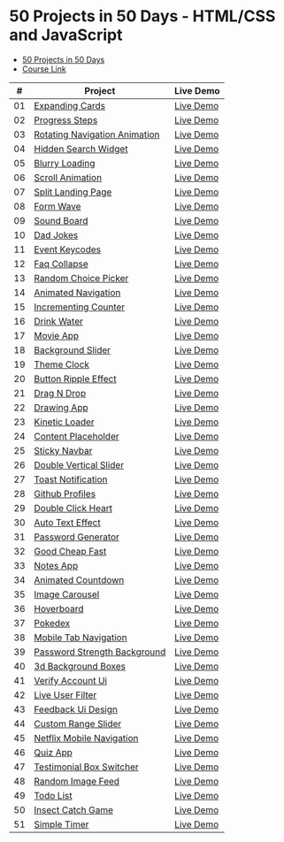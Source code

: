 # 50 Projects in 50 Days - HTML/CSS and JavaScript

- [50 Projects in 50 Days](https://50projects50days.com/)
- [Course Link](https://www.traversymedia.com/50-Projects-In-50-Days)

|  #  | Project                                                                                                              | Live Demo                                                                             |
| :-: | -------------------------------------------------------------------------------------------------------------------- | ------------------------------------------------------------------------------------- |
| 01  | [Expanding Cards](https://github.com/sanoojes/50Days-50Projects/tree/main/expanding-cards)                           | [Live Demo](https://sanooj.is-a.dev/50Days-50Projects/expanding-cards/)               |
| 02  | [Progress Steps](https://github.com/sanoojes/50Days-50Projects/tree/main/progress-steps)                             | [Live Demo](https://sanooj.is-a.dev/50Days-50Projects/progress-steps/)                |
| 03  | [Rotating Navigation Animation](https://github.com/sanoojes/50Days-50Projects/tree/main/rotating-nav-animation)      | [Live Demo](https://sanooj.is-a.dev/50Days-50Projects/rotating-navigation-animation/) |
| 04  | [Hidden Search Widget](https://github.com/sanoojes/50Days-50Projects/tree/main/hidden-search)                        | [Live Demo](https://sanooj.is-a.dev/50Days-50Projects/hidden-search-widget/)          |
| 05  | [Blurry Loading](https://github.com/sanoojes/50Days-50Projects/tree/main/blurry-loading)                             | [Live Demo](https://sanooj.is-a.dev/50Days-50Projects/blurry-loading/)                |
| 06  | [Scroll Animation](https://github.com/sanoojes/50Days-50Projects/tree/main/scroll-animation)                         | [Live Demo](https://sanooj.is-a.dev/50Days-50Projects/scroll-animation/)              |
| 07  | [Split Landing Page](https://github.com/sanoojes/50Days-50Projects/tree/main/split-landing-page)                     | [Live Demo](https://sanooj.is-a.dev/50Days-50Projects/split-landing-page/)            |
| 08  | [Form Wave](https://github.com/sanoojes/50Days-50Projects/tree/main/form-input-wave)                                 | [Live Demo](https://sanooj.is-a.dev/50Days-50Projects/form-wave/)                     |
| 09  | [Sound Board](https://github.com/sanoojes/50Days-50Projects/tree/main/sound-board)                                   | [Live Demo](https://sanooj.is-a.dev/50Days-50Projects/sound-board/)                   |
| 10  | [Dad Jokes](https://github.com/sanoojes/50Days-50Projects/tree/main/dad-jokes)                                       | [Live Demo](https://sanooj.is-a.dev/50Days-50Projects/dad-jokes/)                     |
| 11  | [Event Keycodes](https://github.com/sanoojes/50Days-50Projects/tree/main/event-keycodes)                             | [Live Demo](https://sanooj.is-a.dev/50Days-50Projects/event-keycodes/)                |
| 12  | [Faq Collapse](https://github.com/sanoojes/50Days-50Projects/tree/main/faq-collapse)                                 | [Live Demo](https://sanooj.is-a.dev/50Days-50Projects/faq-collapse/)                  |
| 13  | [Random Choice Picker](https://github.com/sanoojes/50Days-50Projects/tree/main/random-choice-picker)                 | [Live Demo](https://sanooj.is-a.dev/50Days-50Projects/random-choice-picker/)          |
| 14  | [Animated Navigation](https://github.com/sanoojes/50Days-50Projects/tree/main/animated-navigation)                   | [Live Demo](https://sanooj.is-a.dev/50Days-50Projects/animated-navigation/)           |
| 15  | [Incrementing Counter](https://github.com/sanoojes/50Days-50Projects/tree/main/incrementing-counter)                 | [Live Demo](https://sanooj.is-a.dev/50Days-50Projects/incrementing-counter/)          |
| 16  | [Drink Water](https://github.com/sanoojes/50Days-50Projects/tree/main/drink-water)                                   | [Live Demo](https://sanooj.is-a.dev/50Days-50Projects/drink-water/)                   |
| 17  | [Movie App](https://github.com/sanoojes/50Days-50Projects/tree/main/movie-app)                                       | [Live Demo](https://sanooj.is-a.dev/50Days-50Projects/movie-app/)                     |
| 18  | [Background Slider](https://github.com/sanoojes/50Days-50Projects/tree/main/background-slider)                       | [Live Demo](https://sanooj.is-a.dev/50Days-50Projects/background-slider/)             |
| 19  | [Theme Clock](https://github.com/sanoojes/50Days-50Projects/tree/main/theme-clock)                                   | [Live Demo](https://sanooj.is-a.dev/50Days-50Projects/theme-clock/)                   |
| 20  | [Button Ripple Effect](https://github.com/sanoojes/50Days-50Projects/tree/main/button-ripple-effect)                 | [Live Demo](https://sanooj.is-a.dev/50Days-50Projects/button-ripple-effect/)          |
| 21  | [Drag N Drop](https://github.com/sanoojes/50Days-50Projects/tree/main/drag-n-drop)                                   | [Live Demo](https://sanooj.is-a.dev/50Days-50Projects/drag-n-drop/)                   |
| 22  | [Drawing App](https://github.com/sanoojes/50Days-50Projects/tree/main/drawing-app)                                   | [Live Demo](https://sanooj.is-a.dev/50Days-50Projects/drawing-app/)                   |
| 23  | [Kinetic Loader](https://github.com/sanoojes/50Days-50Projects/tree/main/kinetic-loader)                             | [Live Demo](https://sanooj.is-a.dev/50Days-50Projects/kinetic-loader/)                |
| 24  | [Content Placeholder](https://github.com/sanoojes/50Days-50Projects/tree/main/content-placeholder)                   | [Live Demo](https://sanooj.is-a.dev/50Days-50Projects/content-placeholder/)           |
| 25  | [Sticky Navbar](https://github.com/sanoojes/50Days-50Projects/tree/main/sticky-navigation)                           | [Live Demo](https://sanooj.is-a.dev/50Days-50Projects/sticky-navbar/)                 |
| 26  | [Double Vertical Slider](https://github.com/sanoojes/50Days-50Projects/tree/main/double-vertical-slider)             | [Live Demo](https://sanooj.is-a.dev/50Days-50Projects/double-vertical-slider/)        |
| 27  | [Toast Notification](https://github.com/sanoojes/50Days-50Projects/tree/main/toast-notification)                     | [Live Demo](https://sanooj.is-a.dev/50Days-50Projects/toast-notification/)            |
| 28  | [Github Profiles](https://github.com/sanoojes/50Days-50Projects/tree/main/github-profiles)                           | [Live Demo](https://sanooj.is-a.dev/50Days-50Projects/github-profiles/)               |
| 29  | [Double Click Heart](https://github.com/sanoojes/50Days-50Projects/tree/main/double-click-heart)                     | [Live Demo](https://sanooj.is-a.dev/50Days-50Projects/double-click-heart/)            |
| 30  | [Auto Text Effect](https://github.com/sanoojes/50Days-50Projects/tree/main/auto-text-effect)                         | [Live Demo](https://sanooj.is-a.dev/50Days-50Projects/auto-text-effect/)              |
| 31  | [Password Generator](https://github.com/sanoojes/50Days-50Projects/tree/main/password-generator)                     | [Live Demo](https://sanooj.is-a.dev/50Days-50Projects/password-generator/)            |
| 32  | [Good Cheap Fast](https://github.com/sanoojes/50Days-50Projects/tree/main/good-cheap-fast)                           | [Live Demo](https://sanooj.is-a.dev/50Days-50Projects/good-cheap-fast/)               |
| 33  | [Notes App](https://github.com/sanoojes/50Days-50Projects/tree/main/notes-app)                                       | [Live Demo](https://sanooj.is-a.dev/50Days-50Projects/notes-app/)                     |
| 34  | [Animated Countdown](https://github.com/sanoojes/50Days-50Projects/tree/main/animated-countdown)                     | [Live Demo](https://sanooj.is-a.dev/50Days-50Projects/animated-countdown/)            |
| 35  | [Image Carousel](https://github.com/sanoojes/50Days-50Projects/tree/main/image-carousel)                             | [Live Demo](https://sanooj.is-a.dev/50Days-50Projects/image-carousel/)                |
| 36  | [Hoverboard](https://github.com/sanoojes/50Days-50Projects/tree/main/hoverboard)                                     | [Live Demo](https://sanooj.is-a.dev/50Days-50Projects/hoverboard/)                    |
| 37  | [Pokedex](https://github.com/sanoojes/50Days-50Projects/tree/main/pokedex)                                           | [Live Demo](https://sanooj.is-a.dev/50Days-50Projects/pokedex/)                       |
| 38  | [Mobile Tab Navigation](https://github.com/sanoojes/50Days-50Projects/tree/main/mobile-tab-navigation)               | [Live Demo](https://sanooj.is-a.dev/50Days-50Projects/mobile-tab-navigation/)         |
| 39  | [Password Strength Background](https://github.com/sanoojes/50Days-50Projects/tree/main/password-strength-background) | [Live Demo](https://sanooj.is-a.dev/50Days-50Projects/password-strength-background/)  |
| 40  | [3d Background Boxes](https://github.com/sanoojes/50Days-50Projects/tree/main/3d-boxes-background)                   | [Live Demo](https://sanooj.is-a.dev/50Days-50Projects/3d-background-boxes/)           |
| 41  | [Verify Account Ui](https://github.com/sanoojes/50Days-50Projects/tree/main/verify-account-ui)                       | [Live Demo](https://sanooj.is-a.dev/50Days-50Projects/verify-account-ui/)             |
| 42  | [Live User Filter](https://github.com/sanoojes/50Days-50Projects/tree/main/live-user-filter)                         | [Live Demo](https://sanooj.is-a.dev/50Days-50Projects/live-user-filter/)              |
| 43  | [Feedback Ui Design](https://github.com/sanoojes/50Days-50Projects/tree/main/feedback-ui-design)                     | [Live Demo](https://sanooj.is-a.dev/50Days-50Projects/feedback-ui-design/)            |
| 44  | [Custom Range Slider](https://github.com/sanoojes/50Days-50Projects/tree/main/custom-range-slider)                   | [Live Demo](https://sanooj.is-a.dev/50Days-50Projects/custom-range-slider/)           |
| 45  | [Netflix Mobile Navigation](https://github.com/sanoojes/50Days-50Projects/tree/main/netflix-mobile-navigation)       | [Live Demo](https://sanooj.is-a.dev/50Days-50Projects/netflix-mobile-navigation/)     |
| 46  | [Quiz App](https://github.com/sanoojes/50Days-50Projects/tree/main/quiz-app)                                         | [Live Demo](https://sanooj.is-a.dev/50Days-50Projects/quiz-app/)                      |
| 47  | [Testimonial Box Switcher](https://github.com/sanoojes/50Days-50Projects/tree/main/testimonial-box-switcher)         | [Live Demo](https://sanooj.is-a.dev/50Days-50Projects/testimonial-box-switcher/)      |
| 48  | [Random Image Feed](https://github.com/sanoojes/50Days-50Projects/tree/main/random-image-generator)                  | [Live Demo](https://sanooj.is-a.dev/50Days-50Projects/random-image-feed/)             |
| 49  | [Todo List](https://github.com/sanoojes/50Days-50Projects/tree/main/todo-list)                                       | [Live Demo](https://sanooj.is-a.dev/50Days-50Projects/todo-list/)                     |
| 50  | [Insect Catch Game](https://github.com/sanoojes/50Days-50Projects/tree/main/insect-catch-game)                       | [Live Demo](https://sanooj.is-a.dev/50Days-50Projects/insect-catch-game/)             |
| 51  | [Simple Timer](https://github.com/sanoojes/50Days-50Projects/tree/main/simple-timer)                                 | [Live Demo](https://sanooj.is-a.dev/50Days-50Projects/simple-timer/)                  |
